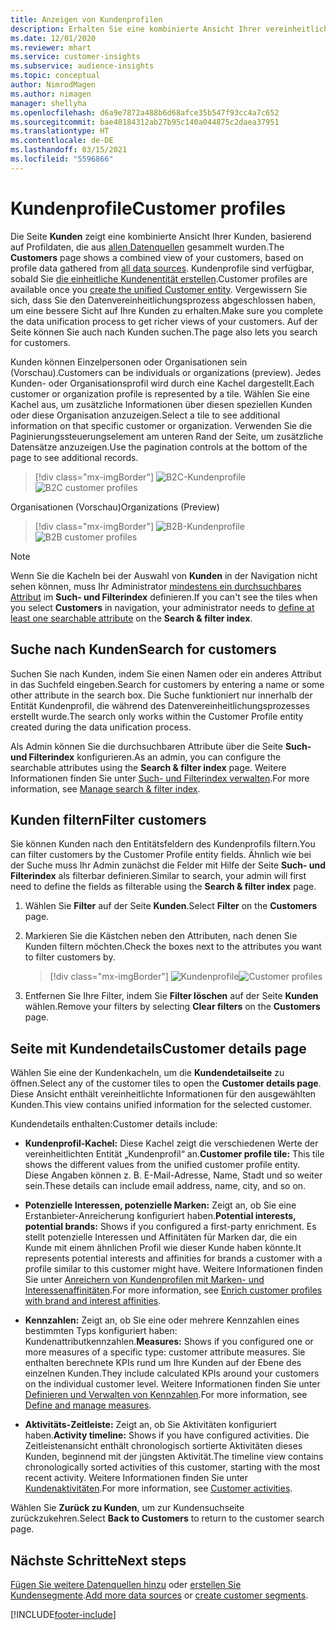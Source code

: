 ```yaml
---
title: Anzeigen von Kundenprofilen
description: Erhalten Sie eine kombinierte Ansicht Ihrer vereinheitlichten Kundendaten.
ms.date: 12/01/2020
ms.reviewer: mhart
ms.service: customer-insights
ms.subservice: audience-insights
ms.topic: conceptual
author: NimrodMagen
ms.author: nimagen
manager: shellyha
ms.openlocfilehash: d6a9e7872a488b6d68afce35b547f93cc4a7c652
ms.sourcegitcommit: bae40184312ab27b95c140a044875c2daea37951
ms.translationtype: HT
ms.contentlocale: de-DE
ms.lasthandoff: 03/15/2021
ms.locfileid: "5596866"
---
```

# <a name="customer-profiles"></a><span data-ttu-id="8d5f8-103">Kundenprofile</span><span class="sxs-lookup"><span data-stu-id="8d5f8-103">Customer profiles</span></span>

<span data-ttu-id="8d5f8-104">Die Seite **Kunden** zeigt eine kombinierte Ansicht Ihrer Kunden, basierend auf Profildaten, die aus [allen Datenquellen](data-sources.md) gesammelt wurden.</span><span class="sxs-lookup"><span data-stu-id="8d5f8-104">The **Customers** page shows a combined view of your customers, based on profile data gathered from [all data sources](data-sources.md).</span></span> <span data-ttu-id="8d5f8-105">Kundenprofile sind verfügbar, sobald Sie [die einheitliche Kundenentität erstellen](data-unification.md).</span><span class="sxs-lookup"><span data-stu-id="8d5f8-105">Customer profiles are available once you [create the unified Customer entity](data-unification.md).</span></span> <span data-ttu-id="8d5f8-106">Vergewissern Sie sich, dass Sie den Datenvereinheitlichungsprozess abgeschlossen haben, um eine bessere Sicht auf Ihre Kunden zu erhalten.</span><span class="sxs-lookup"><span data-stu-id="8d5f8-106">Make sure you complete the data unification process to get richer views of your customers.</span></span> <span data-ttu-id="8d5f8-107">Auf der Seite können Sie auch nach Kunden suchen.</span><span class="sxs-lookup"><span data-stu-id="8d5f8-107">The page also lets you search for customers.</span></span>

<span data-ttu-id="8d5f8-108">Kunden können Einzelpersonen oder Organisationen sein (Vorschau).</span><span class="sxs-lookup"><span data-stu-id="8d5f8-108">Customers can be individuals or organizations (preview).</span></span> <span data-ttu-id="8d5f8-109">Jedes Kunden- oder Organisationsprofil wird durch eine Kachel dargestellt.</span><span class="sxs-lookup"><span data-stu-id="8d5f8-109">Each customer or organization profile is represented by a tile.</span></span> <span data-ttu-id="8d5f8-110">Wählen Sie eine Kachel aus, um zusätzliche Informationen über diesen speziellen Kunden oder diese Organisation anzuzeigen.</span><span class="sxs-lookup"><span data-stu-id="8d5f8-110">Select a tile to see additional information on that specific customer or organization.</span></span> <span data-ttu-id="8d5f8-111">Verwenden Sie die Paginierungssteuerungselement am unteren Rand der Seite, um zusätzliche Datensätze anzuzeigen.</span><span class="sxs-lookup"><span data-stu-id="8d5f8-111">Use the pagination controls at the bottom of the page to see additional records.</span></span>

> [!div class="mx-imgBorder"] 
> <span data-ttu-id="8d5f8-112">![B2C-Kundenprofile](media/profiles-customers.png "B2C-Kundenprofile")</span><span class="sxs-lookup"><span data-stu-id="8d5f8-112">![B2C customer profiles](media/profiles-customers.png "B2C customer profiles")</span></span>

<span data-ttu-id="8d5f8-113">Organisationen (Vorschau)</span><span class="sxs-lookup"><span data-stu-id="8d5f8-113">Organizations (Preview)</span></span>
> [!div class="mx-imgBorder"] 
> <span data-ttu-id="8d5f8-114">![B2B-Kundenprofile](media/profile-customers-b2b.png "B2B-Kundenprofile")</span><span class="sxs-lookup"><span data-stu-id="8d5f8-114">![B2B customer profiles](media/profile-customers-b2b.png "B2B customer profiles")</span></span>

> [!NOTE]
> <span data-ttu-id="8d5f8-115">Wenn Sie die Kacheln bei der Auswahl von **Kunden** in der Navigation nicht sehen können, muss Ihr Administrator [mindestens ein durchsuchbares Attribut](search-filter-index.md) im **Such- und Filterindex** definieren.</span><span class="sxs-lookup"><span data-stu-id="8d5f8-115">If you can't see the tiles when you select **Customers** in navigation, your administrator needs to [define at least one searchable attribute](search-filter-index.md) on the **Search & filter index**.</span></span>

## <a name="search-for-customers"></a><span data-ttu-id="8d5f8-116">Suche nach Kunden</span><span class="sxs-lookup"><span data-stu-id="8d5f8-116">Search for customers</span></span>

<span data-ttu-id="8d5f8-117">Suchen Sie nach Kunden, indem Sie einen Namen oder ein anderes Attribut in das Suchfeld eingeben.</span><span class="sxs-lookup"><span data-stu-id="8d5f8-117">Search for customers by entering a name or some other attribute in the search box.</span></span> <span data-ttu-id="8d5f8-118">Die Suche funktioniert nur innerhalb der Entität Kundenprofil, die während des Datenvereinheitlichungsprozesses erstellt wurde.</span><span class="sxs-lookup"><span data-stu-id="8d5f8-118">The search only works within the Customer Profile entity created during the data unification process.</span></span>

<span data-ttu-id="8d5f8-119">Als Admin können Sie die durchsuchbaren Attribute über die Seite **Such- und Filterindex** konfigurieren.</span><span class="sxs-lookup"><span data-stu-id="8d5f8-119">As an admin, you can configure the searchable attributes using the **Search & filter index** page.</span></span> <span data-ttu-id="8d5f8-120">Weitere Informationen finden Sie unter [Such- und Filterindex verwalten](search-filter-index.md).</span><span class="sxs-lookup"><span data-stu-id="8d5f8-120">For more information, see [Manage search & filter index](search-filter-index.md).</span></span>

## <a name="filter-customers"></a><span data-ttu-id="8d5f8-121">Kunden filtern</span><span class="sxs-lookup"><span data-stu-id="8d5f8-121">Filter customers</span></span>

<span data-ttu-id="8d5f8-122">Sie können Kunden nach den Entitätsfeldern des Kundenprofils filtern.</span><span class="sxs-lookup"><span data-stu-id="8d5f8-122">You can filter customers by the Customer Profile entity fields.</span></span> <span data-ttu-id="8d5f8-123">Ähnlich wie bei der Suche muss Ihr Admin zunächst die Felder mit Hilfe der Seite **Such- und Filterindex** als filterbar definieren.</span><span class="sxs-lookup"><span data-stu-id="8d5f8-123">Similar to search, your admin will first need to define the fields as filterable using the **Search & filter index** page.</span></span>

1. <span data-ttu-id="8d5f8-124">Wählen Sie **Filter** auf der Seite **Kunden**.</span><span class="sxs-lookup"><span data-stu-id="8d5f8-124">Select **Filter** on the **Customers** page.</span></span>

2. <span data-ttu-id="8d5f8-125">Markieren Sie die Kästchen neben den Attributen, nach denen Sie Kunden filtern möchten.</span><span class="sxs-lookup"><span data-stu-id="8d5f8-125">Check the boxes next to the attributes you want to filter customers by.</span></span>

   > [!div class="mx-imgBorder"] 
   > <span data-ttu-id="8d5f8-126">![Kundenprofile](media/profiles-customers3.png "Kundenprofile")</span><span class="sxs-lookup"><span data-stu-id="8d5f8-126">![Customer profiles](media/profiles-customers3.png "Customer profiles")</span></span>

3. <span data-ttu-id="8d5f8-127">Entfernen Sie Ihre Filter, indem Sie **Filter löschen** auf der Seite **Kunden** wählen.</span><span class="sxs-lookup"><span data-stu-id="8d5f8-127">Remove your filters by selecting **Clear filters** on the **Customers** page.</span></span>

##  <a name="customer-details-page"></a><span data-ttu-id="8d5f8-128">Seite mit Kundendetails</span><span class="sxs-lookup"><span data-stu-id="8d5f8-128">Customer details page</span></span>

<span data-ttu-id="8d5f8-129">Wählen Sie eine der Kundenkacheln, um die **Kundendetailseite** zu öffnen.</span><span class="sxs-lookup"><span data-stu-id="8d5f8-129">Select any of the customer tiles to open the **Customer details page**.</span></span> <span data-ttu-id="8d5f8-130">Diese Ansicht enthält vereinheitlichte Informationen für den ausgewählten Kunden.</span><span class="sxs-lookup"><span data-stu-id="8d5f8-130">This view contains unified information for the selected customer.</span></span>

<span data-ttu-id="8d5f8-131">Kundendetails enthalten:</span><span class="sxs-lookup"><span data-stu-id="8d5f8-131">Customer details include:</span></span>

-   <span data-ttu-id="8d5f8-132">**Kundenprofil-Kachel:** Diese Kachel zeigt die verschiedenen Werte der vereinheitlichten Entität „Kundenprofil“ an.</span><span class="sxs-lookup"><span data-stu-id="8d5f8-132">**Customer profile tile:** This tile shows the different values from the unified customer profile entity.</span></span> <span data-ttu-id="8d5f8-133">Diese Angaben können z. B. E-Mail-Adresse, Name, Stadt und so weiter sein.</span><span class="sxs-lookup"><span data-stu-id="8d5f8-133">These details can include email address, name, city, and so on.</span></span> 

-   <span data-ttu-id="8d5f8-134">**Potenzielle Interessen, potenzielle Marken:** Zeigt an, ob Sie eine Erstanbieter-Anreicherung konfiguriert haben.</span><span class="sxs-lookup"><span data-stu-id="8d5f8-134">**Potential interests, potential brands:** Shows if you configured a first-party enrichment.</span></span> <span data-ttu-id="8d5f8-135">Es stellt potenzielle Interessen und Affinitäten für Marken dar, die ein Kunde mit einem ähnlichen Profil wie dieser Kunde haben könnte.</span><span class="sxs-lookup"><span data-stu-id="8d5f8-135">It represents potential interests and affinities for brands a customer with a profile similar to this customer might have.</span></span> <span data-ttu-id="8d5f8-136">Weitere Informationen finden Sie unter [Anreichern von Kundenprofilen mit Marken- und Interessenaffinitäten](enrichment-microsoft-graph.md).</span><span class="sxs-lookup"><span data-stu-id="8d5f8-136">For more information, see [Enrich customer profiles with brand and interest affinities](enrichment-microsoft-graph.md).</span></span>

-   <span data-ttu-id="8d5f8-137">**Kennzahlen:** Zeigt an, ob Sie eine oder mehrere Kennzahlen eines bestimmten Typs konfiguriert haben: Kundenattributkennzahlen.</span><span class="sxs-lookup"><span data-stu-id="8d5f8-137">**Measures:** Shows if you configured one or more measures of a specific type: customer attribute measures.</span></span> <span data-ttu-id="8d5f8-138">Sie enthalten berechnete KPIs rund um Ihre Kunden auf der Ebene des einzelnen Kunden.</span><span class="sxs-lookup"><span data-stu-id="8d5f8-138">They include calculated KPIs around your customers on the individual customer level.</span></span> <span data-ttu-id="8d5f8-139">Weitere Informationen finden Sie unter [Definieren und Verwalten von Kennzahlen](measures.md).</span><span class="sxs-lookup"><span data-stu-id="8d5f8-139">For more information, see [Define and manage measures](measures.md).</span></span>

-   <span data-ttu-id="8d5f8-140">**Aktivitäts-Zeitleiste:** Zeigt an, ob Sie Aktivitäten konfiguriert haben.</span><span class="sxs-lookup"><span data-stu-id="8d5f8-140">**Activity timeline:** Shows if you have configured activities.</span></span> <span data-ttu-id="8d5f8-141">Die Zeitleistenansicht enthält chronologisch sortierte Aktivitäten dieses Kunden, beginnend mit der jüngsten Aktivität.</span><span class="sxs-lookup"><span data-stu-id="8d5f8-141">The timeline view contains chronologically sorted activities of this customer, starting with the most recent activity.</span></span> <span data-ttu-id="8d5f8-142">Weitere Informationen finden Sie unter [Kundenaktivitäten](activities.md).</span><span class="sxs-lookup"><span data-stu-id="8d5f8-142">For more information, see [Customer activities](activities.md).</span></span>

<span data-ttu-id="8d5f8-143">Wählen Sie **Zurück zu Kunden**, um zur Kundensuchseite zurückzukehren.</span><span class="sxs-lookup"><span data-stu-id="8d5f8-143">Select **Back to Customers** to return to the customer search page.</span></span>

## <a name="next-steps"></a><span data-ttu-id="8d5f8-144">Nächste Schritte</span><span class="sxs-lookup"><span data-stu-id="8d5f8-144">Next steps</span></span>

<span data-ttu-id="8d5f8-145">[Fügen Sie weitere Datenquellen hinzu](data-sources.md) oder [erstellen Sie Kundensegmente](segments.md).</span><span class="sxs-lookup"><span data-stu-id="8d5f8-145">[Add more data sources](data-sources.md) or [create customer segments](segments.md).</span></span>


[!INCLUDE[footer-include](../includes/footer-banner.md)]